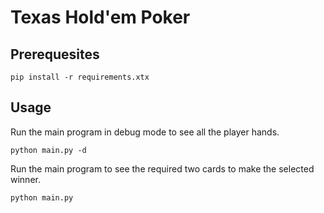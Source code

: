 # Texas Hold'em Poker


## Prerequesites
```
pip install -r requirements.xtx
```

## Usage
Run the main program in debug mode to see all the player hands.

```
python main.py -d
```

Run the main program to see the required two cards to make the selected winner.

```
python main.py
```